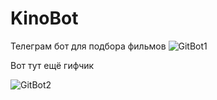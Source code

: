 # KinoBot
Телеграм бот для подбора фильмов
![GitBot1](https://user-images.githubusercontent.com/87146188/160905006-29272f3b-e986-408f-affb-6859debe3bc8.gif)

Вот тут ещё гифчик


![GitBot2](https://user-images.githubusercontent.com/87146188/160906249-f3d37aad-97cf-4914-8dfc-53e2e2cb5f3a.gif)
